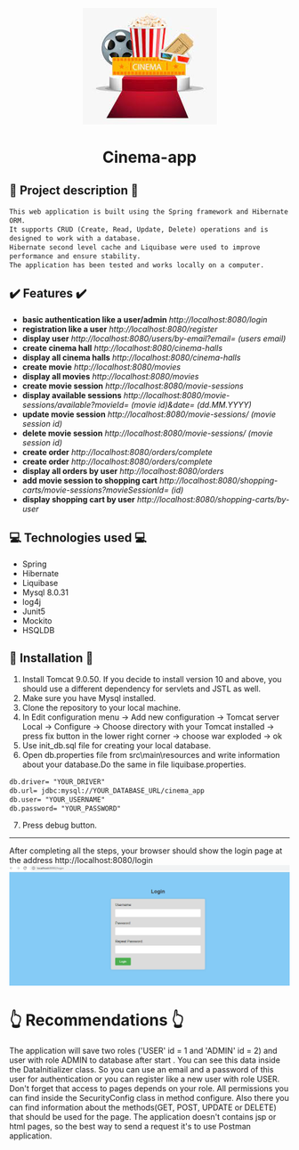 <p align="center">
<img src="https://github.com/DanyloBorysenko/Cinema-app/blob/main/logo.jpg" />
</p>

<h1 align="center">Cinema-app</h1>

## :page_facing_up: Project description :page_facing_up:
```
This web application is built using the Spring framework and Hibernate ORM. 
It supports CRUD (Create, Read, Update, Delete) operations and is designed to work with a database.
Hibernate second level cache and Liquibase were used to improve performance and ensure stability.
The application has been tested and works locally on a computer.
```
## :heavy_check_mark: Features :heavy_check_mark:
+ **basic authentication like a user/admin** *http://localhost:8080/login*
+ **registration like a user** *http://localhost:8080/register*
+ **display user** *http://localhost:8080/users/by-email?email= (users email)*
+ **create cinema hall** *http://localhost:8080/cinema-halls*
+ **display all cinema halls** *http://localhost:8080/cinema-halls*
+ **create movie** *http://localhost:8080/movies*
+ **display all movies** *http://localhost:8080/movies*
+ **create movie session** *http://localhost:8080/movie-sessions*
+ **display available sessions** *http://localhost:8080/movie-sessions/available?movieId= (movie id)&date= (dd.MM.YYYY)*
+ **update movie session** *http://localhost:8080/movie-sessions/ (movie session id)*
+ **delete movie session** *http://localhost:8080/movie-sessions/ (movie session id)*
+ **create order** *http://localhost:8080/orders/complete*
+ **create order** *http://localhost:8080/orders/complete*
+ **display all orders by user** *http://localhost:8080/orders*
+ **add movie session to shopping cart** *http://localhost:8080/shopping-carts/movie-sessions?movieSessionId= (id)*
+ **display shopping cart by user** *http://localhost:8080/shopping-carts/by-user*
## :computer: Technologies used :computer:
+ Spring
+ Hibernate
+ Liquibase
+ Mysql 8.0.31
+ log4j
+ Junit5
+ Mockito
+ HSQLDB
## :wrench: Installation :wrench:
1. Install Tomcat 9.0.50. If you decide to install version 10 and above, you should use a different dependency for servlets and JSTL as well.
2. Make sure you have Mysql installed.
3. Clone the repository to your local machine.
4. In Edit configuration menu -> Add new configuration -> Tomcat server Local -> Configure -> Choose directory with your Tomcat installed -> press fix button in the lower right corner -> choose war exploded -> ok
5. Use init_db.sql file for creating your local database.
6. Open db.properties file from src\main\resources and write information about your database.Do the same in file liquibase.properties.
```
db.driver= "YOUR_DRIVER"
db.url= jdbc:mysql://YOUR_DATABASE_URL/cinema_app
db.user= "YOUR_USERNAME"
db.password= "YOUR_PASSWORD"
```
7. Press debug button.
____
After completing all the steps, your browser should show the login page at the address http://localhost:8080/login
![](login_Page.png)
# :point_up_2: Recommendations :point_up_2:
The application will save two roles ('USER' id = 1 and 'ADMIN' id = 2) and user with role ADMIN to database after start . 
You can see this data inside the DataInitializer class.
So you can use an email and a password of this user for authentication or you can register like a new user with role USER.
Don't forget that access to pages depends on your role. All permissions you can find inside the SecurityConfig class in method configure.
Also there you can find information about the methods(GET, POST, UPDATE or DELETE) that should be used for the page.
The application doesn't contains jsp or html pages, so the best way to send a request it's to use Postman application. 
